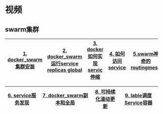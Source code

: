 
# 视频

## swarm集群

[1. docker_swarm集群安装](https://www.bilibili.com/video/av66625778?from=search&seid=15247674818172733793)|[2. docker_swarm运行service replicas global](https://www.bilibili.com/video/av66637478?from=search&seid=15247674818172733793)|[3. docker如何实现servic伸缩](https://www.bilibili.com/video/av66656647?from=search&seid=15247674818172733793)|[4. 如何访问service](https://www.bilibili.com/video/av66658959?from=search&seid=15247674818172733793)|[5.swarm神奇的routingmesh](https://www.bilibili.com/video/av66658994?from=search&seid=15247674818172733793)|
---|---|---|---|---|

[6. service服务发现](https://www.bilibili.com/video/av66664948?from=search&seid=15247674818172733793)|[7. docker_swarm副本和全局](https://www.bilibili.com/video/av66664981?from=search&seid=15247674818172733793)|[8. 可持续化滚动更新](https://www.bilibili.com/video/av66669308?from=search&seid=15247674818172733793)|[9. lable调度Service容器](https://www.bilibili.com/video/av66669444?from=search&seid=15247674818172733793)|
---|---|---|---|



